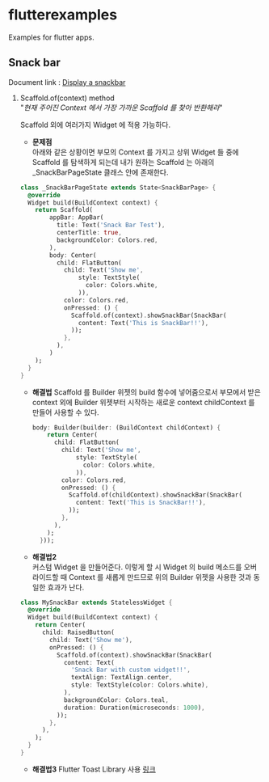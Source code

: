 # flutterexamples

Examples for flutter apps.

## Snack bar
Document link : [Display a snackbar](https://flutter.dev/docs/cookbook/design/snackbars)

1.  Scaffold.of(context) method  
    "*현재 주어진 Context 에서 가장 가까운 Scaffold 를 찾아 반환해라*"

    Scaffold 외에 여러가지 Widget 에 적용 가능하다.

    + **문제점**  
    아래와 같은
    상황이면 부모의 Context 를 가지고 상위 Widget 들 중에 Scaffold 를 탐색하게 되는데 내가 원하는 Scaffold 는 아래의 _SnackBarPageState 클래스 안에 존재한다.
    ```dart
    class _SnackBarPageState extends State<SnackBarPage> {
      @override
      Widget build(BuildContext context) {
        return Scaffold(
            appBar: AppBar(
              title: Text('Snack Bar Test'),
              centerTitle: true,
              backgroundColor: Colors.red,
            ),
            body: Center(
              child: FlatButton(
                child: Text('Show me',
                    style: TextStyle(
                      color: Colors.white,
                    )),
                color: Colors.red,
                onPressed: () {
                  Scaffold.of(context).showSnackBar(SnackBar(
                    content: Text('This is SnackBar!!'),
                  ));
                },
              ),
            )
        );
      }
    }
    ```
    + **해결법**
      Scaffold 를 Builder 위젯의 build 함수에 넣어줌으로서 부모에서 받은 context 외에 Builder 
      위젯부터 시작하는 새로운 context childContext 를 만들어 사용할 수 있다.

      ```dart
      body: Builder(builder: (BuildContext childContext) {
          return Center(
            child: FlatButton(
              child: Text('Show me',
                  style: TextStyle(
                    color: Colors.white,
                  )),
              color: Colors.red,
              onPressed: () {
                Scaffold.of(childContext).showSnackBar(SnackBar(
                  content: Text('This is SnackBar!!'),
                ));
              },
            ),
          );
        }));
      ```
    + **해결법2**  
    커스텀 Widget 을 만들어준다. 
    이렇게 할 시 Widget 의 build 메소드를 오버라이드할 때 Context 를 새롭게 
    만드므로 위의 Builder 위젯을 사용한 것과 동일한 효과가 난다.
    ```dart
    class MySnackBar extends StatelessWidget {
      @override
      Widget build(BuildContext context) {
        return Center(
          child: RaisedButton(
            child: Text('Show me'),
            onPressed: () {
              Scaffold.of(context).showSnackBar(SnackBar(
                content: Text(
                  'Snack Bar with custom widget!!',
                  textAlign: TextAlign.center,
                  style: TextStyle(color: Colors.white),
                ),
                backgroundColor: Colors.teal,
                duration: Duration(microseconds: 1000),
              ));
            },
          ),
        );
      }
    }
    ```
    + **해결법3**
    Flutter Toast Library 사용 [링크](https://pub.dev/packages/fluttertoast)

